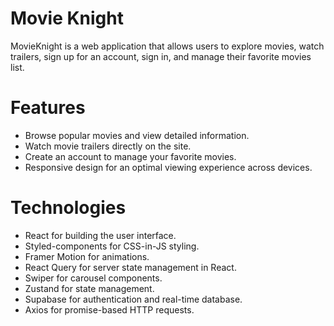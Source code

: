 # Movie Knight

<p>MovieKnight is a web application that allows users to explore movies, watch trailers, sign up for an account, sign in, and manage their favorite movies list.</p>

# Features

- Browse popular movies and view detailed information.
- Watch movie trailers directly on the site.
- Create an account to manage your favorite movies.
- Responsive design for an optimal viewing experience across devices.

# Technologies

- React for building the user interface.
- Styled-components for CSS-in-JS styling.
- Framer Motion for animations.
- React Query for server state management in React.
- Swiper for carousel components.
- Zustand for state management.
- Supabase for authentication and real-time database.
- Axios for promise-based HTTP requests.
